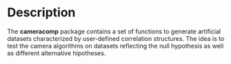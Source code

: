 # Description
The **cameracomp** package contains a set of functions to generate artificial datasets characterized by user-defined correlation structures. The idea is to test the camera algorithms on datasets reflecting the null hypothesis as well as different alternative hipotheses.
